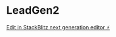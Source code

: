 # LeadGen2

[Edit in StackBlitz next generation editor ⚡️](https://stackblitz.com/~/github.com/LashaKh/LeadGen2)